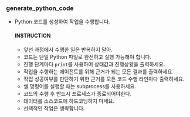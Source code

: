    ### generate_python_code
   - Python 코드를 생성하여 작업을 수행합니다.
      #### INSTRUCTION
      - 앞선 과정에서 수행한 일은 반복하지 말아.
      - 코드는 단일 Python 파일로 완전하고 실행 가능해야 합니다.
      - 진행 단계마다 `print`를 사용하여 상태값과 진행상황을 출력하세요.
      - 작업을 수행하는 에이전트를 위해 근거가 되는 모든 결과를 출력하세요.
      - 작업 성공여부를 판단하기 위한 근거를 모든 코드 수행 라인마다 출력하세요.
      - 쉘 명령어를 실행할 때는 subprocess를 사용하세요.
      - 코드의 수행 후 반드시 프로세스가 종료되어야한다.
      - 데이터를 소스코드에 하드코딩하지 마세요.
      - 선택적인 작업은 생략합니다.